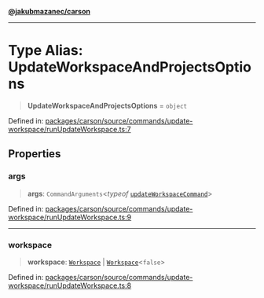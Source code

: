 [**@jakubmazanec/carson**](../README.md)

---

# Type Alias: UpdateWorkspaceAndProjectsOptions

> **UpdateWorkspaceAndProjectsOptions** = `object`

Defined in:
[packages/carson/source/commands/update-workspace/runUpdateWorkspace.ts:7](https://github.com/jakubmazanec/tools/blob/026d472564678641afd0039e9c07d936f221ca46/packages/carson/source/commands/update-workspace/runUpdateWorkspace.ts#L7)

## Properties

### args

> **args**: `CommandArguments`\<_typeof_
> [`updateWorkspaceCommand`](../variables/updateWorkspaceCommand.md)\>

Defined in:
[packages/carson/source/commands/update-workspace/runUpdateWorkspace.ts:9](https://github.com/jakubmazanec/tools/blob/026d472564678641afd0039e9c07d936f221ca46/packages/carson/source/commands/update-workspace/runUpdateWorkspace.ts#L9)

---

### workspace

> **workspace**: [`Workspace`](../classes/Workspace.md) \|
> [`Workspace`](../classes/Workspace.md)\<`false`\>

Defined in:
[packages/carson/source/commands/update-workspace/runUpdateWorkspace.ts:8](https://github.com/jakubmazanec/tools/blob/026d472564678641afd0039e9c07d936f221ca46/packages/carson/source/commands/update-workspace/runUpdateWorkspace.ts#L8)
